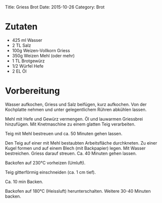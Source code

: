 Title: Griess Brot
Date: 2015-10-26
Category: Brot


Zutaten
=======

- 425 ml Wasser
- 2 TL Salz
- 100g Weizen-Vollkorn Griess
- 350g Weizen Mehl (oder mehr)
- 1 TL Brotgewürz
- 1/2 Würfel Hefe
- 2 EL Öl

Vorbereitung
============
Wasser aufkochen, Griess und Salz beifügen, kurz aufkochen.
Von der Kochplatte nehmen und unter gelegentlichem Rühren abkühlen lassen.

Mehl mit Hefe und Gewürz vermengen. Öl und lauwarmen Griessbrei hinzufügen.
Mit Knetmaschine zu einem glatten Teig verarbeiten.

Teig mit Mehl bestreuen und ca. 50 Minuten gehen lassen.

Den Teig auf einer mit Mehl bestaubten Arbeitsfläche durchkneten. Zu einer
Kugel formen und auf einem Blech (mit Backpapier) legen. Mit Wasser bestreichen.
Griess darauf streuen. Ca. 40 Minuten gehen lassen.

Backofen auf 230°C vorheizen (Umluft).

Teig gitterförmig einschneiden (ca. 1 cm tief).

Ca. 10 min Backen.

Backofen auf 180°C (Heissluft) herunterschalten. Weitere 30-40 Minuten backen.

